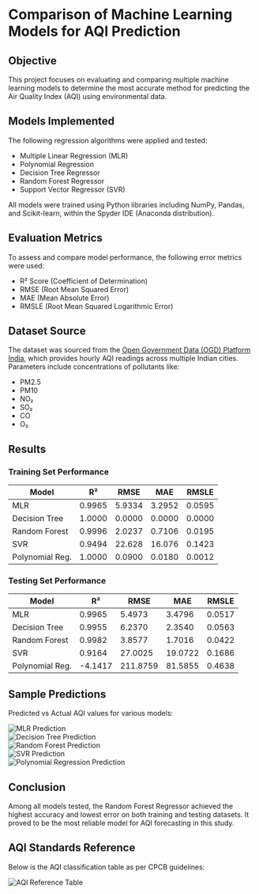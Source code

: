 # Comparison of Machine Learning Models for AQI Prediction

## Objective

This project focuses on evaluating and comparing multiple machine learning models to determine the most accurate method for predicting the Air Quality Index (AQI) using environmental data.

## Models Implemented

The following regression algorithms were applied and tested:

- Multiple Linear Regression (MLR)
- Polynomial Regression
- Decision Tree Regressor
- Random Forest Regressor
- Support Vector Regressor (SVR)

All models were trained using Python libraries including NumPy, Pandas, and Scikit-learn, within the Spyder IDE (Anaconda distribution).

## Evaluation Metrics

To assess and compare model performance, the following error metrics were used:

- R² Score (Coefficient of Determination)
- RMSE (Root Mean Squared Error)
- MAE (Mean Absolute Error)
- RMSLE (Root Mean Squared Logarithmic Error)

## Dataset Source

The dataset was sourced from the [Open Government Data (OGD) Platform India](https://data.gov.in/resources/real-time-air-quality-index-various-locations), which provides hourly AQI readings across multiple Indian cities. Parameters include concentrations of pollutants like:

- PM2.5
- PM10
- NO₂
- SO₂
- CO
- O₃

## Results

### Training Set Performance

| Model            | R²     | RMSE   | MAE    | RMSLE  |
|------------------|--------|--------|--------|--------|
| MLR              | 0.9965 | 5.9334 | 3.2952 | 0.0595 |
| Decision Tree    | 1.0000 | 0.0000 | 0.0000 | 0.0000 |
| Random Forest    | 0.9996 | 2.0237 | 0.7106 | 0.0195 |
| SVR              | 0.9494 | 22.628 | 16.076 | 0.1423 |
| Polynomial Reg.  | 1.0000 | 0.0900 | 0.0180 | 0.0012 |

### Testing Set Performance

| Model            | R²     | RMSE     | MAE     | RMSLE  |
|------------------|--------|----------|---------|--------|
| MLR              | 0.9965 | 5.4973   | 3.4796  | 0.0517 |
| Decision Tree    | 0.9955 | 6.2370   | 2.3540  | 0.0563 |
| Random Forest    | 0.9982 | 3.8577   | 1.7016  | 0.0422 |
| SVR              | 0.9164 | 27.0025  | 19.0722 | 0.1686 |
| Polynomial Reg.  | -4.1417| 211.8759 | 81.5855 | 0.4638 |

## Sample Predictions

Predicted vs Actual AQI values for various models:

![MLR Prediction](imgs/mlr_p1.png)  
![Decision Tree Prediction](imgs/dtr_p1.png)  
![Random Forest Prediction](imgs/rfr_p1.png)  
![SVR Prediction](imgs/svr_p1.png)  
![Polynomial Regression Prediction](imgs/pr_p1.png)

## Conclusion

Among all models tested, the Random Forest Regressor achieved the highest accuracy and lowest error on both training and testing datasets. It proved to be the most reliable model for AQI forecasting in this study.

## AQI Standards Reference

Below is the AQI classification table as per CPCB guidelines:

![AQI Reference Table](https://w.ndtvimg.com/sites/3/2019/12/18122322/air_quality_index_standards_CPCB_650.jpg)
